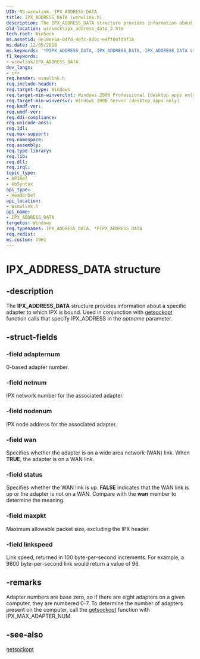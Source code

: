 ```yaml
---
UID: NS:wsnwlink._IPX_ADDRESS_DATA
title: IPX_ADDRESS_DATA (wsnwlink.h)
description: The IPX_ADDRESS_DATA structure provides information about a specific adapter to which IPX is bound. Used in conjunction with getsockopt function calls that specify IPX_ADDRESS in the optname parameter.
old-location: winsock\ipx_address_data_2.htm
tech.root: WinSock
ms.assetid: 8e18ee5a-04fd-4efc-8d0c-e4ff04fd9f1b
ms.date: 12/05/2018
ms.keywords: '*PIPX_ADDRESS_DATA, IPX_ADDRESS_DATA, IPX_ADDRESS_DATA structure [Winsock], PIPX_ADDRESS_DATA, PIPX_ADDRESS_DATA structure pointer [Winsock], _win32_ipx_address_data_2, winsock.ipx_address_data_2, wsnwlink/IPX_ADDRESS_DATA, wsnwlink/PIPX_ADDRESS_DATA'
f1_keywords:
- wsnwlink/IPX_ADDRESS_DATA
dev_langs:
- c++
req.header: wsnwlink.h
req.include-header: 
req.target-type: Windows
req.target-min-winverclnt: Windows 2000 Professional [desktop apps only]
req.target-min-winversvr: Windows 2000 Server [desktop apps only]
req.kmdf-ver: 
req.umdf-ver: 
req.ddi-compliance: 
req.unicode-ansi: 
req.idl: 
req.max-support: 
req.namespace: 
req.assembly: 
req.type-library: 
req.lib: 
req.dll: 
req.irql: 
topic_type:
- APIRef
- kbSyntax
api_type:
- HeaderDef
api_location:
- Wsnwlink.h
api_name:
- IPX_ADDRESS_DATA
targetos: Windows
req.typenames: IPX_ADDRESS_DATA, *PIPX_ADDRESS_DATA
req.redist: 
ms.custom: 19H1
---
```


# IPX_ADDRESS_DATA structure


## -description


The 
<b>IPX_ADDRESS_DATA</b> structure provides information about a specific adapter to which IPX is bound. Used in conjunction with 
<a href="https://docs.microsoft.com/windows/desktop/api/winsock/nf-winsock-getsockopt">getsockopt</a> function calls that specify IPX_ADDRESS in the <i>optname</i> parameter.


## -struct-fields




### -field adapternum

0-based adapter number.


### -field netnum

IPX network number for the associated adapter.


### -field nodenum

IPX node address for the associated adapter.


### -field wan

Specifies whether the adapter is on a wide area network (WAN) link. When <b>TRUE</b>, the adapter is on a WAN link.


### -field status

Specifies whether the WAN link is up. <b>FALSE</b> indicates that the WAN link is up or the adapter is not on a WAN. Compare with the <b>wan</b> member to determine the meaning.


### -field maxpkt

Maximum allowable packet size, excluding the IPX header.


### -field linkspeed

Link speed, returned in 100 byte-per-second increments. For example, a 9600 byte-per-second link would return a value of 96.


## -remarks



Adapter numbers are base zero, so if there are eight adapters on a given computer, they are numbered 0-7. To determine the number of adapters present on the computer, call the 
<a href="https://docs.microsoft.com/windows/desktop/api/winsock/nf-winsock-getsockopt">getsockopt</a> function with IPX_MAX_ADAPTER_NUM.




## -see-also




<a href="https://docs.microsoft.com/windows/desktop/api/winsock/nf-winsock-getsockopt">getsockopt</a>
 

 

